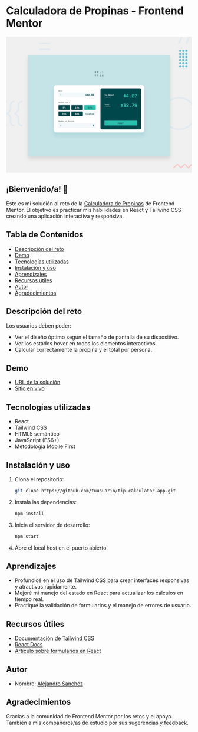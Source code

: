 # Calculadora de Propinas - Frontend Mentor

![Vista previa del diseño para el reto de la calculadora de propinas](./preview.jpg)

## ¡Bienvenido/a! 👋

Este es mi solución al reto de la [Calculadora de Propinas](https://www.frontendmentor.io/challenges/tip-calculator-app-ugJNGbJUX) de Frontend Mentor. El objetivo es practicar mis habilidades en React y Tailwind CSS creando una aplicación interactiva y responsiva.

## Tabla de Contenidos

- [Descripción del reto](#descripción-del-reto)
- [Demo](#demo)
- [Tecnologías utilizadas](#tecnologías-utilizadas)
- [Instalación y uso](#instalación-y-uso)
- [Aprendizajes](#aprendizajes)
- [Recursos útiles](#recursos-útiles)
- [Autor](#autor)
- [Agradecimientos](#agradecimientos)

## Descripción del reto

Los usuarios deben poder:

- Ver el diseño óptimo según el tamaño de pantalla de su dispositivo.
- Ver los estados hover en todos los elementos interactivos.
- Calcular correctamente la propina y el total por persona.

## Demo

- [URL de la solución](https://tu-url-de-solucion.com)
- [Sitio en vivo](https://github.com/AlejaSj/tip-calculator-app)

## Tecnologías utilizadas

- React
- Tailwind CSS
- HTML5 semántico
- JavaScript (ES6+)
- Metodología Mobile First

## Instalación y uso

1. Clona el repositorio:
   ```bash
   git clone https://github.com/tuusuario/tip-calculator-app.git
   ```
2. Instala las dependencias:
   ```bash
   npm install
   ```
3. Inicia el servidor de desarrollo:
   ```bash
   npm start
   ```
4. Abre el local host en el puerto abierto.

## Aprendizajes

- Profundicé en el uso de Tailwind CSS para crear interfaces responsivas y atractivas rápidamente.
- Mejoré mi manejo del estado en React para actualizar los cálculos en tiempo real.
- Practiqué la validación de formularios y el manejo de errores de usuario.

## Recursos útiles

- [Documentación de Tailwind CSS](https://tailwindcss.com/docs)
- [React Docs](https://reactjs.org/docs/getting-started.html)
- [Artículo sobre formularios en React](https://es.react.dev/learn/forms)

## Autor

- Nombre: [Alejandro Sanchez](https://github.com/AlejaSj)

## Agradecimientos

Gracias a la comunidad de Frontend Mentor por los retos y el apoyo. También a mis compañeros/as de estudio por sus sugerencias y feedback.
